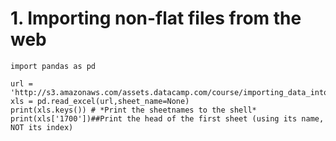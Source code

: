 # 1. Importing non-flat files from the web

    import pandas as pd
    
    url = 'http://s3.amazonaws.com/assets.datacamp.com/course/importing_data_into_r/latitude.xls'
    xls = pd.read_excel(url,sheet_name=None)
    print(xls.keys()) # *Print the sheetnames to the shell*
    print(xls['1700'])##Print the head of the first sheet (using its name, NOT its index)
